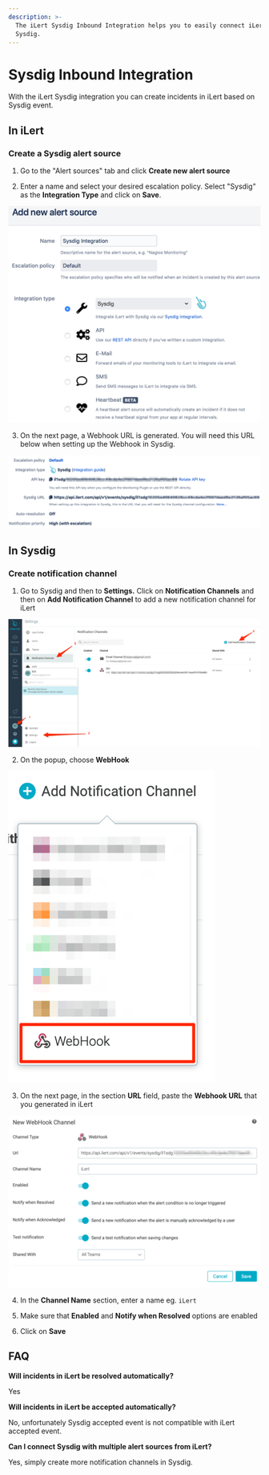 ```yaml
---
description: >-
  The iLert Sysdig Inbound Integration helps you to easily connect iLert with
  Sysdig.
---
```


# Sysdig Inbound Integration

With the iLert Sysdig integration you can create incidents in iLert based on Sysdig event.

## In iLert <a id="in-ilert"></a>

### Create a Sysdig alert source <a id="create-alert-source"></a>

1. Go to the "Alert sources" tab and click **Create new alert source**

2. Enter a name and select your desired escalation policy. Select "Sysdig" as the **Integration Type** and click on **Save**.

![](../../.gitbook/assets/ilert%20%282%29.png)

3. On the next page, a Webhook URL is generated. You will need this URL below when setting up the Webhook in Sysdig.

![](../../.gitbook/assets/ilert%20%285%29.png)

## In Sysdig <a id="in-topdesk"></a>

### Create notification channel <a id="create-action-sequences"></a>

1. Go to Sysdig and then to **Settings.** Click on **Notification Channels** and then on **Add Notification Channel** to add a new notification channel for iLert

![](../../.gitbook/assets/notifications_-_settings_-_sysdig.png)

2. On the popup, choose **WebHook**

![](../../.gitbook/assets/banners_and_alerts_and_notifications_-_settings_-_sysdig.png)

3. On the next page, in the section **URL** field, paste the **Webhook URL** that you generated in iLert

![](../../.gitbook/assets/new_channel_-_notifications_-_settings_-_sysdig.png)

4. In the **Channel Name** section, enter a name eg. `iLert`

5. Make sure that **Enabled** and **Notify when Resolved** options are enabled

12. Click on **Save**

## FAQ <a id="faq"></a>

**Will incidents in iLert be resolved automatically?**

Yes

**Will incidents in iLert be accepted automatically?**

No, unfortunately Sysdig accepted event is not compatible with iLert accepted event.

**Can I connect Sysdig with multiple alert sources from iLert?**

Yes, simply create more notification channels in Sysdig.


